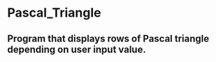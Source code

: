 # Pascal_Triangle

## Program that displays rows of Pascal triangle depending on user input value. 
